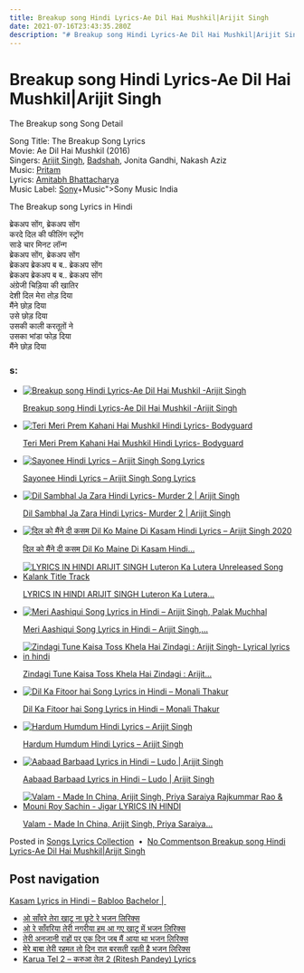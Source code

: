 ```yaml
---
title: Breakup song Hindi Lyrics-Ae Dil Hai Mushkil|Arijit Singh
date: 2021-07-16T23:43:35.280Z
description: "# Breakup song Hindi Lyrics-Ae Dil Hai Mushkil|Arijit Singh"
---
```

<!--StartFragment-->

# Breakup song Hindi Lyrics-Ae Dil Hai Mushkil|Arijit Singh

The Breakup song Song Detail

Song Title: The Breakup Song Lyrics\
Movie: Ae Dil Hai Mushkil (2016)\
Singers: [Arijit Singh](https://lyrics-in-hindi.com/?s=Arijit+Singh), [Badshah](https://lyrics-in-hindi.com/?s=Badshah), Jonita Gandhi, Nakash Aziz\
Music: [Pritam](https://lyrics-in-hindi.com/?s=Pritam)\
Lyrics: [Amitabh Bhattacharya](https://lyrics-in-hindi.com/?s=Amitabh+Bhattacharya)\
Music Label: [Sony](https://lyrics-in-hindi.com/?s=%3Ca%20href=)+Music">Sony Music India

The Breakup song Lyrics in Hindi

ब्रेकअप सोंग, ब्रेकअप सोंग\
करदे दिल की फीलिंग स्ट्रोंग\
साडे चार मिनट लॉन्ग\
ब्रेकअप सोंग, ब्रेकअप सोंग\
ब्रेकअप ब्रेकअप ब ब.. ब्रेकअप सोंग\
ब्रेकअप ब्रेकअप ब ब.. ब्रेकअप सोंग\
अंग्रेजी चिड़िया की खातिर\
देशी दिल मेरा तोड़ दिया\
मैंने छोड़ दिया\
उसे छोड़ दिया\
उसकी काली करतूतों ने\
उसका भांडा फोड़ दिया\
मैंने छोड़ दिया

<!--StartFragment-->

### s:

* [![Breakup song Hindi Lyrics-Ae Dil Hai Mushkil -Arijit Singh](https://lyrics-in-hindi.com/wp-content/uploads/2021/03/Breakup-song-Hindi-Lyrics-Ae-Dil-Hai-Mushkil-Arijit-Singh-150x150.jpg "Breakup song Hindi Lyrics-Ae Dil Hai Mushkil -Arijit Singh")](https://lyrics-in-hindi.com/song-lyrics-collection/breakup-song-hindi-lyrics-ae-dil-hai-mushkil-arijit-singh/)

  [Breakup song Hindi Lyrics-Ae Dil Hai Mushkil -Arijit Singh](https://lyrics-in-hindi.com/song-lyrics-collection/breakup-song-hindi-lyrics-ae-dil-hai-mushkil-arijit-singh/)
* [![Teri Meri Prem Kahani Hai Mushkil Hindi Lyrics- Bodyguard](https://lyrics-in-hindi.com/wp-content/uploads/2021/05/0-509-150x150.jpg "Teri Meri Prem Kahani Hai Mushkil Hindi Lyrics- Bodyguard")](https://lyrics-in-hindi.com/song-lyrics-collection/teri-meri-prem-kahani-hai-mushkil-hindi-lyrics-bodyguard/)

  [Teri Meri Prem Kahani Hai Mushkil Hindi Lyrics- Bodyguard](https://lyrics-in-hindi.com/song-lyrics-collection/teri-meri-prem-kahani-hai-mushkil-hindi-lyrics-bodyguard/)
* [![Sayonee Hindi Lyrics – Arijit Singh Song Lyrics](https://lyrics-in-hindi.com/wp-content/uploads/2021/02/Sayonee-Title-Track-lyrics-Hindi-150x150.jpg "Sayonee Hindi Lyrics – Arijit Singh Song Lyrics")](https://lyrics-in-hindi.com/song-lyrics-collection/sayonee-hindi-lyrics-arijit-singh-song-lyrics/)

  [Sayonee Hindi Lyrics – Arijit Singh Song Lyrics](https://lyrics-in-hindi.com/song-lyrics-collection/sayonee-hindi-lyrics-arijit-singh-song-lyrics/)
* [![Dil Sambhal Ja Zara Hindi Lyrics- Murder 2 | Arijit Singh](https://lyrics-in-hindi.com/wp-content/uploads/2021/05/0-265-150x150.jpg "Dil Sambhal Ja Zara Hindi Lyrics- Murder 2 | Arijit Singh")](https://lyrics-in-hindi.com/song-lyrics-collection/dil-sambhal-ja-zara-hindi-lyrics-murder-2-arijit-singh-2/)

  [Dil Sambhal Ja Zara Hindi Lyrics- Murder 2 | Arijit Singh](https://lyrics-in-hindi.com/song-lyrics-collection/dil-sambhal-ja-zara-hindi-lyrics-murder-2-arijit-singh-2/)
* [![दिल को मैंने दी कसम Dil Ko Maine Di Kasam Hindi Lyrics – Arijit Singh 2020](https://lyrics-in-hindi.com/wp-content/uploads/2021/06/0-115-150x150.jpg "दिल को मैंने दी कसम Dil Ko Maine Di Kasam Hindi Lyrics – Arijit Singh 2020")](https://lyrics-in-hindi.com/song-lyrics-collection/%e0%a4%a6%e0%a4%bf%e0%a4%b2-%e0%a4%95%e0%a5%8b-%e0%a4%ae%e0%a5%88%e0%a4%82%e0%a4%a8%e0%a5%87-%e0%a4%a6%e0%a5%80-%e0%a4%95%e0%a4%b8%e0%a4%ae-dil-ko-maine-di-kasam-hindi-lyrics-arijit-singh-20/)

  [दिल को मैंने दी कसम Dil Ko Maine Di Kasam Hindi…](https://lyrics-in-hindi.com/song-lyrics-collection/%e0%a4%a6%e0%a4%bf%e0%a4%b2-%e0%a4%95%e0%a5%8b-%e0%a4%ae%e0%a5%88%e0%a4%82%e0%a4%a8%e0%a5%87-%e0%a4%a6%e0%a5%80-%e0%a4%95%e0%a4%b8%e0%a4%ae-dil-ko-maine-di-kasam-hindi-lyrics-arijit-singh-20/)
* [![LYRICS IN HINDI ARIJIT SINGH Luteron Ka Lutera Unreleased Song Kalank Title Track](https://lyrics-in-hindi.com/wp-content/uploads/2021/01/%E0%A4%B2%E0%A5%81%E0%A4%9F%E0%A5%87%E0%A4%B0%E0%A5%8B%E0%A4%82-%E0%A4%95%E0%A4%BE-%E0%A4%B2%E0%A5%81%E0%A4%9F%E0%A5%87%E0%A4%B0%E0%A4%BE-LYRICS-IN-HINDI-ARIJIT-SINGH-150x150.jpg "LYRICS IN HINDI ARIJIT SINGH Luteron Ka Lutera Unreleased Song Kalank Title Track")](https://lyrics-in-hindi.com/song-lyrics-collection/lyrics-in-hindi-arijit-singh-luteron-ka-lutera-unreleased-song-kalank-title-track/)

  [LYRICS IN HINDI ARIJIT SINGH Luteron Ka Lutera…](https://lyrics-in-hindi.com/song-lyrics-collection/lyrics-in-hindi-arijit-singh-luteron-ka-lutera-unreleased-song-kalank-title-track/)
* [![Meri Aashiqui Song Lyrics in Hindi – Arijit Singh, Palak Muchhal](https://lyrics-in-hindi.com/wp-content/uploads/2021/06/0-12-150x150.jpg "Meri Aashiqui Song Lyrics in Hindi – Arijit Singh, Palak Muchhal")](https://lyrics-in-hindi.com/song-lyrics-collection/meri-aashiqui-song-lyrics-in-hindi-arijit-singh-palak-muchhal/)

  [Meri Aashiqui Song Lyrics in Hindi – Arijit Singh,…](https://lyrics-in-hindi.com/song-lyrics-collection/meri-aashiqui-song-lyrics-in-hindi-arijit-singh-palak-muchhal/)
* [![Zindagi Tune Kaisa Toss Khela Hai Zindagi : Arijit Singh- Lyrical lyrics in hindi](https://lyrics-in-hindi.com/wp-content/uploads/2021/01/%E0%A4%9C%E0%A4%BC%E0%A4%BF%E0%A4%82%E0%A4%A6%E0%A4%97%E0%A5%80-%E0%A4%A4%E0%A5%82%E0%A4%A8%E0%A5%87-%E0%A4%95%E0%A5%88%E0%A4%B8%E0%A4%BE-%E0%A4%9F%E0%A5%89%E0%A4%B8-%E0%A4%96%E0%A5%87%E0%A4%B2%E0%A4%BE-%E0%A4%B9%E0%A5%88-%E0%A4%B9%E0%A5%8D%E0%A4%AE..-lyrics-in-hindi-150x150.jpg "Zindagi Tune Kaisa Toss Khela Hai Zindagi : Arijit Singh- Lyrical lyrics in hindi")](https://lyrics-in-hindi.com/song-lyrics-collection/zindagi-tune-kaisa-toss-khela-hai-zindagi-arijit-singh-lyrical-lyrics-in-hindi/)

  [Zindagi Tune Kaisa Toss Khela Hai Zindagi : Arijit…](https://lyrics-in-hindi.com/song-lyrics-collection/zindagi-tune-kaisa-toss-khela-hai-zindagi-arijit-singh-lyrical-lyrics-in-hindi/)
* [![Dil Ka Fitoor hai Song Lyrics in Hindi – Monali Thakur](https://lyrics-in-hindi.com/wp-content/uploads/2021/05/0-105-150x150.jpg "Dil Ka Fitoor hai Song Lyrics in Hindi – Monali Thakur")](https://lyrics-in-hindi.com/song-lyrics-collection/dil-ka-fitoor-hai-song-lyrics-in-hindi-monali-thakur/)

  [Dil Ka Fitoor hai Song Lyrics in Hindi – Monali Thakur](https://lyrics-in-hindi.com/song-lyrics-collection/dil-ka-fitoor-hai-song-lyrics-in-hindi-monali-thakur/)
* [![Hardum Humdum Hindi Lyrics – Arijit Singh](https://lyrics-in-hindi.com/wp-content/uploads/2020/12/hardum-humdum-ludo-150x150.jpg "Hardum Humdum Hindi Lyrics – Arijit Singh")](https://lyrics-in-hindi.com/song-lyrics-collection/hardum-humdum-hindi-lyrics-arijit-singh/)

  [Hardum Humdum Hindi Lyrics – Arijit Singh](https://lyrics-in-hindi.com/song-lyrics-collection/hardum-humdum-hindi-lyrics-arijit-singh/)
* [![Aabaad Barbaad Lyrics in Hindi – Ludo | Arijit Singh](https://lyrics-in-hindi.com/wp-content/uploads/2020/12/Aabaad-Barbaad-lyrics-150x150.jpg "Aabaad Barbaad Lyrics in Hindi – Ludo | Arijit Singh")](https://lyrics-in-hindi.com/song-lyrics-collection/aabaad-barbaad-lyrics-in-hindi-ludo-arijit-singh/)

  [Aabaad Barbaad Lyrics in Hindi – Ludo | Arijit Singh](https://lyrics-in-hindi.com/song-lyrics-collection/aabaad-barbaad-lyrics-in-hindi-ludo-arijit-singh/)
* [![Valam - Made In China,  Arijit Singh, Priya Saraiya Rajkummar Rao & Mouni Roy Sachin - Jigar LYRICS IN HINDI](https://lyrics-in-hindi.com/wp-content/uploads/2021/01/%E0%A4%B5%E0%A4%BE%E0%A4%B2%E0%A4%AE-LYRICS-IN-HINDI-150x150.jpg "Valam - Made In China,  Arijit Singh, Priya Saraiya Rajkummar Rao & Mouni Roy Sachin - Jigar LYRICS IN HINDI")](https://lyrics-in-hindi.com/song-lyrics-collection/valam-made-in-china-arijit-singh-priya-saraiya-rajkummar-rao-mouni-roy-sachin-jigar-lyrics-in-hindi/)

  [Valam - Made In China, Arijit Singh, Priya Saraiya…](https://lyrics-in-hindi.com/song-lyrics-collection/valam-made-in-china-arijit-singh-priya-saraiya-rajkummar-rao-mouni-roy-sachin-jigar-lyrics-in-hindi/)

Posted in [Songs Lyrics Collection](https://lyrics-in-hindi.com/category/song-lyrics-collection/)  •  [No Commentson Breakup song Hindi Lyrics-Ae Dil Hai Mushkil|Arijit Singh](https://lyrics-in-hindi.com/song-lyrics-collection/breakup-song-hindi-lyrics-ae-dil-hai-mushkilarijit-singh/#respond)

## Post navigation

[Kasam Lyrics in Hindi – Babloo Bachelor | ](https://lyrics-in-hindi.com/song-lyrics-collection/kasam-lyrics-in-hindi-babloo-bachelor-arijit-singh-2/)

<!--StartFragment-->

* [ओ साँवरे तेरा खाटू ना छूटे रे भजन लिरिक्स](https://lyrics-in-hindi.com/bhakti-bhajans/%e0%a4%93-%e0%a4%b8%e0%a4%be%e0%a4%81%e0%a4%b5%e0%a4%b0%e0%a5%87-%e0%a4%a4%e0%a5%87%e0%a4%b0%e0%a4%be-%e0%a4%96%e0%a4%be%e0%a4%9f%e0%a5%82-%e0%a4%a8%e0%a4%be-%e0%a4%9b%e0%a5%82%e0%a4%9f%e0%a5%87/)
* [ओ रे साँवरिया तेरी नगरीया हम आ गए खाटू में भजन लिरिक्स](https://lyrics-in-hindi.com/bhakti-bhajans/%e0%a4%93-%e0%a4%b0%e0%a5%87-%e0%a4%b8%e0%a4%be%e0%a4%81%e0%a4%b5%e0%a4%b0%e0%a4%bf%e0%a4%af%e0%a4%be-%e0%a4%a4%e0%a5%87%e0%a4%b0%e0%a5%80-%e0%a4%a8%e0%a4%97%e0%a4%b0%e0%a5%80%e0%a4%af%e0%a4%be/)
* [तेरी अनजानी राहों पर एक दिन जब मैं आया था भजन लिरिक्स](https://lyrics-in-hindi.com/bhakti-bhajans/%e0%a4%a4%e0%a5%87%e0%a4%b0%e0%a5%80-%e0%a4%85%e0%a4%a8%e0%a4%9c%e0%a4%be%e0%a4%a8%e0%a5%80-%e0%a4%b0%e0%a4%be%e0%a4%b9%e0%a5%8b%e0%a4%82-%e0%a4%aa%e0%a4%b0-%e0%a4%8f%e0%a4%95-%e0%a4%a6%e0%a4%bf/)
* [मेरे बाबा तेरी रहमत तो दिन रात बरसती रहती है भजन लिरिक्स](https://lyrics-in-hindi.com/shri-krishna-bhajan/%e0%a4%ae%e0%a5%87%e0%a4%b0%e0%a5%87-%e0%a4%ac%e0%a4%be%e0%a4%ac%e0%a4%be-%e0%a4%a4%e0%a5%87%e0%a4%b0%e0%a5%80-%e0%a4%b0%e0%a4%b9%e0%a4%ae%e0%a4%a4-%e0%a4%a4%e0%a5%8b-%e0%a4%a6%e0%a4%bf%e0%a4%a8/)
* [Karua Tel 2 – करुआ तेल 2 (Ritesh Pandey) Lyrics](https://lyrics-in-hindi.com/bhojpuri-songs-lyrics/karua-tel-2-%e0%a4%95%e0%a4%b0%e0%a5%81%e0%a4%86-%e0%a4%a4%e0%a5%87%e0%a4%b2-2-ritesh-pandey-lyrics/)

<!--EndFragment-->

<!--EndFragment-->

<!--EndFragment-->